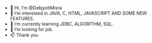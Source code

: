 - 👋 Hi, I’m @DebjyotiMisra
- 👀 I’m interested in JAVA, C, HTML, JAVASCRIPT AND SOME NEW FEATURES.
- 🌱 I’m currently learning JDBC, ALGORITHM, SQL.
- 💞️ I’m looking for job.
- 📫 Thank you

<!---
DebjyotiMisra/DebjyotiMisra is a ✨ special ✨ repository because its `README.md` (this file) appears on your GitHub profile.
You can click the Preview link to take a look at your changes.
--->
